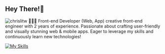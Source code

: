## Hey There!👋

![chrislitw](https://komarev.com/ghpvc/?username=chrislitw&label=Profile%20views&color=0e75b6&style=flat)
👨🏻‍💻 Front-end Developer (Web, App)
creative front-end engineer with 2 years of experience. Passionate about crafting user-friendly and visually stunning web & mobile apps. Eager to leverage my skills and continuously learn new technologies!

[![My Skills](https://skillicons.dev/icons?i=js,ts,dart,flutter,vue,nuxt,html,css,sass,tailwind,bootstrap,postman)](https://skillicons.dev)
